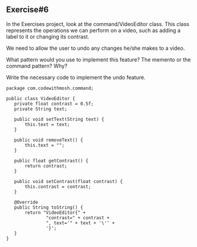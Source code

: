 ## Exercise#6

 In the Exercises project, look at the command/VideoEditor class. This class represents the operations we can perform on a video, such as adding a label to it or changing its contrast. 
 
 We need to allow the user to undo any changes he/she makes to a video.
 
 What pattern would you use to implement this feature? The memento or the command pattern? Why?
 
 Write the necessary code to implement the undo feature. 

 ```
 package com.codewithmosh.command;

public class VideoEditor {
    private float contrast = 0.5f;
    private String text;

    public void setText(String text) {
        this.text = text;
    }

    public void removeText() {
        this.text = "";
    }

    public float getContrast() {
        return contrast;
    }

    public void setContrast(float contrast) {
        this.contrast = contrast;
    }

    @Override
    public String toString() {
        return "VideoEditor{" +
                "contrast=" + contrast +
                ", text='" + text + '\'' +
                '}';
    }
}

```